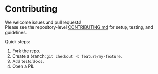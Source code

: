 # Contributing

We welcome issues and pull requests!  
Please see the repository-level [CONTRIBUTING.md](https://github.com/khan-lab/ENCODEfetch/blob/main/CONTRIBUTING.md) for setup, testing, and guidelines.

Quick steps:
1. Fork the repo.
2. Create a branch: `git checkout -b feature/my-feature`.
3. Add tests/docs.
4. Open a PR.
